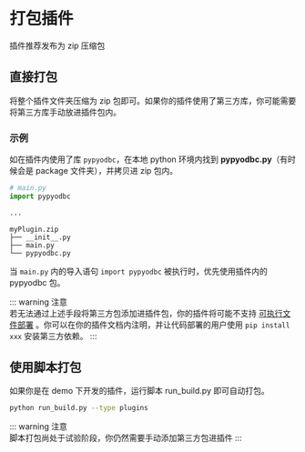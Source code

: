 # 打包插件

插件推荐发布为 zip 压缩包

## 直接打包

将整个插件文件夹压缩为 zip 包即可。如果你的插件使用了第三方库，你可能需要将第三方库手动放进插件包内。

### 示例

如在插件内使用了库 `pypyodbc`，在本地 python 环境内找到 **pypyodbc.py**（有时候会是 package 文件夹），并拷贝进 zip 包内。

```python
# main.py
import pypyodbc

...
```

```text {4}
myPlugin.zip
├── __init__.py
├── main.py
└── pypyodbc.py
```

当 `main.py` 内的导入语句 `import pypyodbc` 被执行时，优先使用插件内的 pypyodbc 包。

::: warning 注意<br>
若无法通过上述手段将第三方包添加进插件包，你的插件将可能不支持
[可执行文件部署](/guide/deploy/getStarted/index.html#通过可执行文件部署)
。你可以在你的插件文档内注明，并让代码部署的用户使用 `pip install xxx` 安装第三方依赖。
:::

## 使用脚本打包

如果你是在 demo 下开发的插件，运行脚本 run_build.py 即可自动打包。

```bash
python run_build.py --type plugins
```

::: warning 注意<br>
脚本打包尚处于试验阶段，你仍然需要手动添加第三方包进插件
:::

